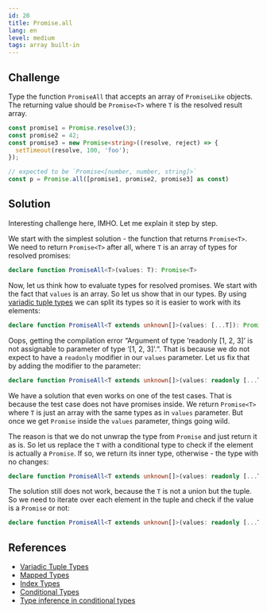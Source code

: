```yaml
---
id: 20
title: Promise.all
lang: en
level: medium
tags: array built-in
---
```


## Challenge

Type the function `PromiseAll` that accepts an array of `PromiseLike` objects.
The returning value should be `Promise<T>` where `T` is the resolved result array.

```ts
const promise1 = Promise.resolve(3);
const promise2 = 42;
const promise3 = new Promise<string>((resolve, reject) => {
  setTimeout(resolve, 100, 'foo');
});

// expected to be `Promise<[number, number, string]>`
const p = Promise.all([promise1, promise2, promise3] as const)
```

## Solution

Interesting challenge here, IMHO.
Let me explain it step by step.

We start with the simplest solution - the function that returns `Promise<T>`.
We need to return `Promise<T>` after all, where `T` is an array of types for resolved promises:

```ts
declare function PromiseAll<T>(values: T): Promise<T>
```

Now, let us think how to evaluate types for resolved promises.
We start with the fact that `values` is an array.
So let us show that in our types.
By using [variadic tuple types](https://www.typescriptlang.org/docs/handbook/release-notes/typescript-4-0.html#variadic-tuple-types) we can split its types so it is easier to work with its elements:

```ts
declare function PromiseAll<T extends unknown[]>(values: [...T]): Promise<T>
```

Oops, getting the compilation error “Argument of type ‘readonly [1, 2, 3]’ is not assignable to parameter of type ‘[1, 2, 3]’.“.
That is because we do not expect to have a `readonly` modifier in our `values` parameter.
Let us fix that by adding the modifier to the parameter:

```ts
declare function PromiseAll<T extends unknown[]>(values: readonly [...T]): Promise<T>
```

We have a solution that even works on one of the test cases.
That is because the test case does not have promises inside.
We return `Promise<T>` where `T` is just an array with the same types as in `values` parameter.
But once we get `Promise` inside the `values` parameter, things going wild.

The reason is that we do not unwrap the type from `Promise` and just return it as is.
So let us replace the `T` with a conditional type to check if the element is actually a `Promise`.
If so, we return its inner type, otherwise - the type with no changes:

```ts
declare function PromiseAll<T extends unknown[]>(values: readonly [...T]): Promise<T extends Promise<infer R> ? R : T>
```

The solution still does not work, because the `T` is not a union but the tuple.
So we need to iterate over each element in the tuple and check if the value is a `Promise` or not:

```ts
declare function PromiseAll<T extends unknown[]>(values: readonly [...T]): Promise<{ [P in keyof T]: T[P] extends Promise<infer R> ? R : T[P] }>
```

## References

- [Variadic Tuple Types](https://www.typescriptlang.org/docs/handbook/release-notes/typescript-4-0.html#variadic-tuple-types)
- [Mapped Types](https://www.typescriptlang.org/docs/handbook/advanced-types.html#mapped-types)
- [Index Types](https://www.typescriptlang.org/docs/handbook/advanced-types.html#index-types)
- [Conditional Types](https://www.typescriptlang.org/docs/handbook/2/conditional-types.html)
- [Type inference in conditional types](https://www.typescriptlang.org/docs/handbook/2/conditional-types.html#inferring-within-conditional-types)
